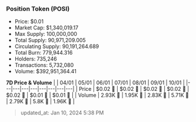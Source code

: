 
  ### Position Token (POSI)
  - Price: $0.01
  - Market Cap: $1,340,019.17
  - Max Supply: 100,000,000
  - Total Supply: 90,971,209.005
  - Circulating Supply: 90,191,264.689
  - Total Burn: 779,944.316
  - Holders: 735,246
  - Transactions: 5,732,080
  - Volume: $392,951,364.41

  **7D Price & Volume**
  | | 04&#x2F;01 | 05&#x2F;01 | 06&#x2F;01 | 07&#x2F;01 | 08&#x2F;01 | 09&#x2F;01 | 10&#x2F;01 |
  |---|---|---|---|---|---|---|---|
  | Price | $0.02 🔻 | $0.02 🔻 | $0.02 🔻 | $0.02 🚀 | $0.02 🔻 | $0.01 🔻 | $0.01 🔻 |
  | Volume | 2.93K 🔻 | 1.95K 🔻 | 2.83K 🚀 | 5.71K 🚀 | 2.79K 🔻 | 5.8K 🚀 | 1.96K 🔻 |

  > updated_at: Jan 10, 2024 5:38 PM
